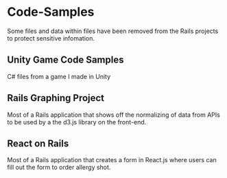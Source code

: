 # Code-Samples

Some files and data within files have been removed from the Rails projects to protect sensitive infomation.

## Unity Game Code Samples
C# files from a game I made in Unity

## Rails Graphing Project
Most of a Rails application that shows off the normalizing of data from APIs to be used by a the d3.js library on the front-end. 

## React on Rails
Most of a Rails application that creates a form in React.js where users can fill out the form to order allergy shot. 
